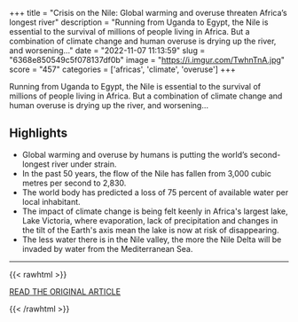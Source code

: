 +++
title = "Crisis on the Nile: Global warming and overuse threaten Africa’s longest river"
description = "Running from Uganda to Egypt, the Nile is essential to the survival of millions of people living in Africa. But a combination of climate change and human overuse is drying up the river, and worsening…"
date = "2022-11-07 11:13:59"
slug = "6368e850549c5f078137df0b"
image = "https://i.imgur.com/TwhnTnA.jpg"
score = "457"
categories = ['africas', 'climate', 'overuse']
+++

Running from Uganda to Egypt, the Nile is essential to the survival of millions of people living in Africa. But a combination of climate change and human overuse is drying up the river, and worsening…

## Highlights

- Global warming and overuse by humans is putting the world’s second-longest river under strain.
- In the past 50 years, the flow of the Nile has fallen from 3,000 cubic metres per second to 2,830.
- The world body has predicted a loss of 75 percent of available water per local inhabitant.
- The impact of climate change is being felt keenly in Africa's largest lake, Lake Victoria, where evaporation, lack of precipitation and changes in the tilt of the Earth's axis mean the lake is now at risk of disappearing.
- The less water there is in the Nile valley, the more the Nile Delta will be invaded by water from the Mediterranean Sea.

---

{{< rawhtml >}}
  <p class="article-category">
    <a target="_blank" href="https://www.france24.com/en/africa/20221106-crisis-on-the-nile-global-warming-and-overuse-threaten-africa-s-longest-river">READ THE ORIGINAL ARTICLE</a>
  </p>
{{< /rawhtml >}}
